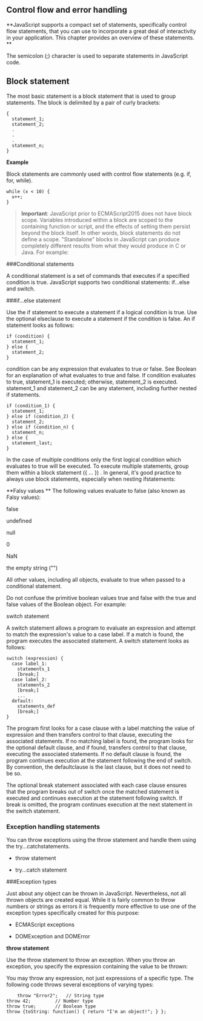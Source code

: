 ## Control flow and error handling

**JavaScript supports a compact set of statements, specifically control flow statements, that you can use to incorporate a great deal of interactivity in your application. This chapter provides an overview of these statements.
**

The semicolon \(;\) character is used to separate statements in JavaScript code.

## **Block statement**

The most basic statement is a block statement that is used to group statements. The block is delimited by a pair of curly brackets:

```
{
  statement_1;
  statement_2;
  .
  .
  .
  statement_n;
}
```

**Example**

Block statements are commonly used with control flow statements \(e.g. if, for, while\).

```
while (x < 10) {
  x++;
}
```

> **Important**: JavaScript prior to ECMAScript2015 does not have block scope. Variables introduced within a block are scoped to the containing function or script, and the effects of setting them persist beyond the block itself. In other words, block statements do not define a scope. "Standalone" blocks in JavaScript can produce completely different results from what they would produce in C or Java. For example:


###Conditional statements

A conditional statement is a set of commands that executes if a specified condition is true. JavaScript supports two conditional statements: if...else and switch.

###if...else statement

Use the if statement to execute a statement if a logical condition is true. Use the optional elseclause to execute a statement if the condition is false. An if statement looks as follows:


```
if (condition) {
  statement_1;
} else {
  statement_2;
}
```


condition can be any expression that evaluates to true or false. See Boolean for an explanation of what evaluates to true and false. If condition evaluates to true, statement_1 is executed; otherwise, statement_2 is executed. statement_1 and statement_2 can be any statement, including further nested if statements.

```
if (condition_1) {
  statement_1;
} else if (condition_2) {
  statement_2;
} else if (condition_n) {
  statement_n;
} else {
  statement_last;
} 
```

In the case of multiple conditions only the first logical condition which evaluates to true will be executed. To execute multiple statements, group them within a block statement ({ ... }) . In general, it's good practice to always use block statements, especially when nesting ifstatements:


**Falsy values
**
The following values evaluate to false (also known as Falsy values):

false

undefined

null

0

NaN

the empty string ("")


All other values, including all objects, evaluate to true when passed to a conditional statement.

Do not confuse the primitive boolean values true and false with the true and false values of the Boolean object. For example:


switch statement

A switch statement allows a program to evaluate an expression and attempt to match the expression's value to a case label. If a match is found, the program executes the associated statement. A switch statement looks as follows:

```
switch (expression) {
  case label_1:
    statements_1
    [break;]
  case label_2:
    statements_2
    [break;]
    ...
  default:
    statements_def
    [break;]
}
```

The program first looks for a case clause with a label matching the value of expression and then transfers control to that clause, executing the associated statements. If no matching label is found, the program looks for the optional default clause, and if found, transfers control to that clause, executing the associated statements. If no default clause is found, the program continues execution at the statement following the end of switch. By convention, the defaultclause is the last clause, but it does not need to be so.

The optional break statement associated with each case clause ensures that the program breaks out of switch once the matched statement is executed and continues execution at the statement following switch. If break is omitted, the program continues execution at the next statement in the switch statement.


### Exception handling statements

You can throw exceptions using the throw statement and handle them using the try...catchstatements.

- throw statement

- try...catch statement

###Exception types

Just about any object can be thrown in JavaScript. Nevertheless, not all thrown objects are created equal. While it is fairly common to throw numbers or strings as errors it is frequently more effective to use one of the exception types specifically created for this purpose:

- ECMAScript exceptions

- DOMException and DOMError

**throw statement**

Use the throw statement to throw an exception. When you throw an exception, you specify the expression containing the value to be thrown:


You may throw any expression, not just expressions of a specific type. The following code throws several exceptions of varying types:

```
    throw "Error2";   // String type
throw 42;         // Number type
throw true;       // Boolean type
throw {toString: function() { return "I'm an object!"; } };
```

